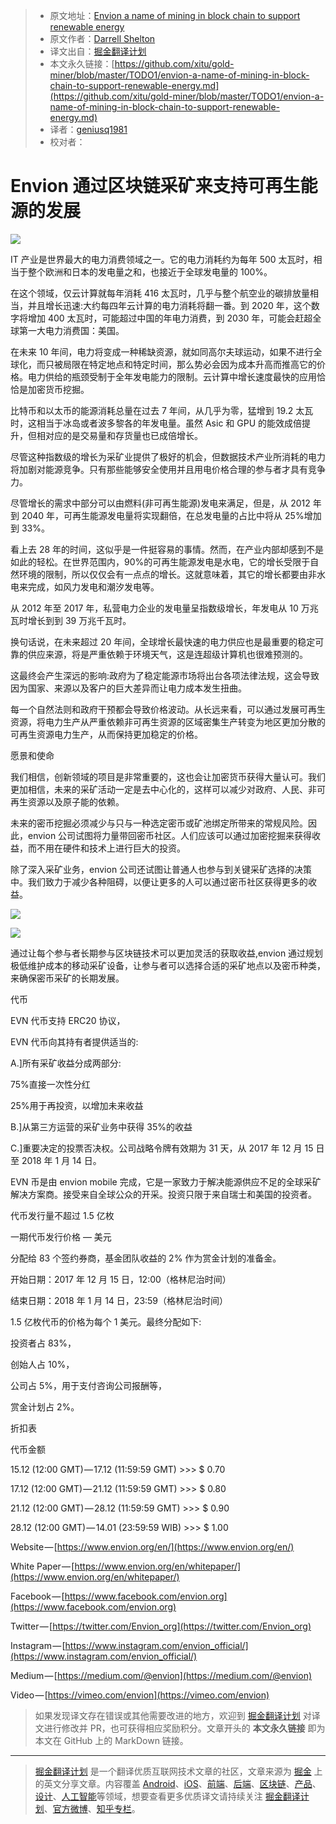 > * 原文地址：[Envion a name of mining in block chain to support renewable energy](https://medium.com/@darrellshelton964/envion-a-name-of-mining-in-block-chain-to-support-renewable-energy-e346aba33336)
> * 原文作者：[Darrell Shelton](https://medium.com/@darrellshelton964?source=post_header_lockup)
> * 译文出自：[掘金翻译计划](https://github.com/xitu/gold-miner)
> * 本文永久链接：[https://github.com/xitu/gold-miner/blob/master/TODO1/envion-a-name-of-mining-in-block-chain-to-support-renewable-energy.md](https://github.com/xitu/gold-miner/blob/master/TODO1/envion-a-name-of-mining-in-block-chain-to-support-renewable-energy.md)
> * 译者：[geniusq1981](https://github.com/geniusq1981)
> * 校对者：

# Envion 通过区块链采矿来支持可再生能源的发展

![](https://cdn-images-1.medium.com/max/800/1*cB_Eke1BdOUDEFTNFJ2Qzg.png)

IT 产业是世界最大的电力消费领域之一。它的电力消耗约为每年 500 太瓦时，相当于整个欧洲和日本的发电量之和，也接近于全球发电量的 100%。


在这个领域，仅云计算就每年消耗 416 太瓦时，几乎与整个航空业的碳排放量相当，并且增长迅速:大约每四年云计算的电力消耗将翻一番。到 2020 年，这个数字将增加 400 太瓦时，可能超过中国的年电力消费，到 2030 年，可能会赶超全球第一大电力消费国：美国。


在未来 10 年间，电力将变成一种稀缺资源，就如同高尔夫球运动，如果不进行全球化，而只被局限在特定地点和特定时间，那么势必会因为成本升高而推高它的价格。电力供给的瓶颈受制于全年发电能力的限制。云计算中增长速度最快的应用恰恰是加密货币挖掘。


比特币和以太币的能源消耗总量在过去 7 年间，从几乎为零，猛增到 19.2 太瓦时，这相当于冰岛或者波多黎各的年发电量。虽然 Asic 和 GPU 的能效成倍提升，但相对应的是交易量和存货量也已成倍增长。


尽管这种指数级的增长为采矿业提供了极好的机会，但数据技术产业所消耗的电力将加剧对能源竞争。只有那些能够安全使用并且用电价格合理的参与者才具有竞争力。


尽管增长的需求中部分可以由燃料(非可再生能源)发电来满足，但是，从 2012 年到 2040 年，可再生能源发电量将实现翻倍，在总发电量的占比中将从 25%增加到 33%。


看上去 28 年的时间，这似乎是一件挺容易的事情。然而，在产业内部却感到不是如此的轻松。在世界范围内，90%的可再生能源发电是水电，它的增长受限于自然环境的限制，所以仅仅会有一点点的增长。这就意味着，其它的增长都要由非水电来完成，如风力发电和潮汐发电等。


从 2012 年至 2017 年，私营电力企业的发电量呈指数级增长，年发电从 10 万兆瓦时增长到到 39 万兆千瓦时。


换句话说，在未来超过 20 年间，全球增长最快速的电力供应也是最重要的稳定可靠的供应来源，将是严重依赖于环境天气，这是连超级计算机也很难预测的。


这最终会产生深远的影响:政府为了稳定能源市场将出台各项法律法规，这会导致因为国家、来源以及客户的巨大差异而让电力成本发生扭曲。


每一个自然法则和政府干预都会导致价格波动。从长远来看，可以通过发展可再生资源，将电力生产从严重依赖非可再生资源的区域密集生产转变为地区更加分散的可再生资源电力生产，从而保持更加稳定的价格。


愿景和使命


我们相信，创新领域的项目是非常重要的，这也会让加密货币获得大量认可。我们更加相信，未来的采矿活动一定是去中心化的，这样可以减少对政府、人民、非可再生资源以及原子能的依赖。


未来的密币挖掘必须减少与只与一种选定密币或矿池绑定所带来的常规风险。因此，envion 公司试图将力量带回密币社区。人们应该可以通过加密挖掘来获得收益，而不用在硬件和技术上进行巨大的投资。


除了深入采矿业务，envion 公司还试图让普通人也参与到关键采矿选择的决策中。我们致力于减少各种阻碍，以便让更多的人可以通过密币社区获得更多的收益。

![](https://cdn-images-1.medium.com/freeze/max/30/1*sXFJHYRrVeK6WWSrnjAWHQ.png?q=20)

![](https://cdn-images-1.medium.com/max/800/1*sXFJHYRrVeK6WWSrnjAWHQ.png)

通过让每个参与者长期参与区块链技术可以更加灵活的获取收益,envion 通过规划极低维护成本的移动采矿设备，让参与者可以选择合适的采矿地点以及密币种类，来确保密币采矿的长期发展。


代币


EVN 代币支持 ERC20 协议，


EVN 代币向其持有者提供适当的:


A.]所有采矿收益分成两部分:


75%直接一次性分红


25%用于再投资，以增加未来收益


B.]从第三方运营的采矿业务中获得 35%的收益


C.]重要决定的投票否决权。公司战略令牌有效期为 31 天，从 2017 年 12 月 15 日至 2018 年 1 月 14 日。

EVN 币是由 envion mobile 完成，它是一家致力于解决能源供应不足的全球采矿解决方案商。接受来自全球公众的开采。投资只限于来自瑞士和美国的投资者。


代币发行量不超过 1.5 亿枚


一期代币发行价格 — 美元


分配给 83 个签约券商，基金团队收益的 2% 作为赏金计划的准备金。


开始日期：2017 年 12 月 15 日，12:00（格林尼治时间）


结束日期：2018 年 1 月 14 日，23:59（格林尼治时间）


1.5 亿枚代币的价格为每个 1 美元。最终分配如下:


投资者占 83%，


创始人占 10%，


公司占 5%，用于支付咨询公司报酬等，


赏金计划占 2%。


折扣表


代币金额

15.12 (12:00 GMT) — 17.12 (11:59:59 GMT) >>> $ 0.70

17.12 (12:00 GMT) — 21.12 (11:59:59 GMT) >>> $ 0.80

21.12 (12:00 GMT) — 28.12 (11:59:59 GMT) >>> $ 0.90

28.12 (12:00 GMT) — 14.01 (23:59:59 WIB) >>> $ 1.00

Website — [https://www.envion.org/en/](https://www.envion.org/en/)

White Paper — [https://www.envion.org/en/whitepaper/](https://www.envion.org/en/whitepaper/)

Facebook — [https://www.facebook.com/envion.org](https://www.facebook.com/envion.org)

Twitter — [https://twitter.com/Envion_org](https://twitter.com/Envion_org)

Instagram — [https://www.instagram.com/envion_official/](https://www.instagram.com/envion_official/)

Medium — [https://medium.com/@envion](https://medium.com/@envion)

Video — [https://vimeo.com/envion](https://vimeo.com/envion)

> 如果发现译文存在错误或其他需要改进的地方，欢迎到 [掘金翻译计划](https://github.com/xitu/gold-miner) 对译文进行修改并 PR，也可获得相应奖励积分。文章开头的 **本文永久链接** 即为本文在 GitHub 上的 MarkDown 链接。


---

> [掘金翻译计划](https://github.com/xitu/gold-miner) 是一个翻译优质互联网技术文章的社区，文章来源为 [掘金](https://juejin.im) 上的英文分享文章。内容覆盖 [Android](https://github.com/xitu/gold-miner#android)、[iOS](https://github.com/xitu/gold-miner#ios)、[前端](https://github.com/xitu/gold-miner#前端)、[后端](https://github.com/xitu/gold-miner#后端)、[区块链](https://github.com/xitu/gold-miner#区块链)、[产品](https://github.com/xitu/gold-miner#产品)、[设计](https://github.com/xitu/gold-miner#设计)、[人工智能](https://github.com/xitu/gold-miner#人工智能)等领域，想要查看更多优质译文请持续关注 [掘金翻译计划](https://github.com/xitu/gold-miner)、[官方微博](http://weibo.com/juejinfanyi)、[知乎专栏](https://zhuanlan.zhihu.com/juejinfanyi)。
